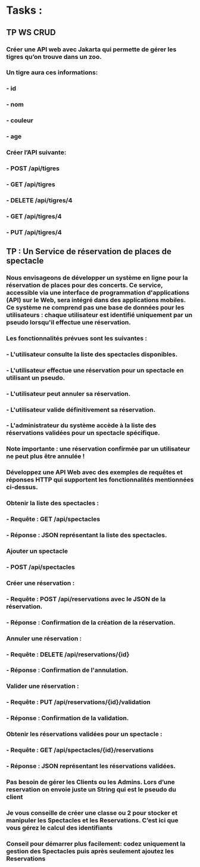 # Tasks :
## TP WS CRUD

### Créer une API web avec Jakarta qui permette de gérer les tigres qu’on trouve dans un zoo.

### Un tigre aura ces informations:

### - id
### - nom
### - couleur
### - age

### Créer l’API suivante:

### - POST /api/tigres
### - GET /api/tigres
### - DELETE /api/tigres/4
### - GET /api/tigres/4
### - PUT /api/tigres/4

## TP : Un Service de réservation de places de spectacle

### Nous envisageons de développer un système en ligne pour la réservation de places pour des concerts. Ce service, accessible via une interface de programmation d'applications (API) sur le Web, sera intégré dans des applications mobiles. Ce système ne comprend pas une base de données pour les utilisateurs : chaque utilisateur est identifié uniquement par un pseudo lorsqu'il effectue une réservation.

### Les fonctionnalités prévues sont les suivantes :

### - L'utilisateur consulte la liste des spectacles disponibles.
### - L'utilisateur effectue une réservation pour un spectacle en utilisant un pseudo.
### - L'utilisateur peut annuler sa réservation.
### - L'utilisateur valide définitivement sa réservation.
### - L'administrateur du système accède à la liste des réservations validées pour un spectacle spécifique.

### Note importante : une réservation confirmée par un utilisateur ne peut plus être annulée !

### Développez une API Web avec des exemples de requêtes et réponses HTTP qui supportent les fonctionnalités mentionnées ci-dessus.
### Obtenir la liste des spectacles :
### - Requête : GET /api/spectacles
### - Réponse : JSON représentant la liste des spectacles.
### Ajouter un spectacle
### - POST /api/spectacles
### Créer une réservation :
### - Requête : POST /api/reservations avec le JSON de la réservation.
### - Réponse : Confirmation de la création de la réservation.
### Annuler une réservation :
### - Requête : DELETE /api/reservations/{id}
### - Réponse : Confirmation de l'annulation.
### Valider une réservation :
### - Requête : PUT /api/reservations/{id}/validation
### - Réponse : Confirmation de la validation.
### Obtenir les réservations validées pour un spectacle :
### - Requête : GET /api/spectacles/{id}/reservations
### - Réponse : JSON représentant les réservations validées.

### Pas besoin de gérer les Clients ou les Admins. Lors d’une reservation on envoie juste un String qui est le pseudo du client
### Je vous conseille de créer une classe ou 2 pour stocker et manipuler les Spectacles et les Reservations. C’est ici que vous gérez le calcul des identifiants
### Conseil pour démarrer plus facilement: codez uniquement la gestion des Spectacles puis après seulement ajoutez les Reservations

